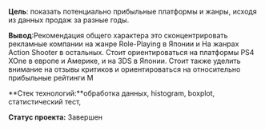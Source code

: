 **Цель**: показать потенциально прибыльные платформы и жанры, исходя из данных продаж за разные годы. 

**Вывод**:Рекомендация общего характера это сконцентрировать рекламные компании на жанре Role-Playing в Японии и На жанрах Action Shooter в остальных. Стоит ориентироваться на платформы PS4 XOne в европе и Америке, и на 3DS в Японии. Стоит также уделить внимание на отзывы критиков и ориентироваться на относительно прибыльные рейтинги М

**Стек технологий:**обработка данных, histogram, boxplot, статистический тест,

**Статус проекта:** Завершен